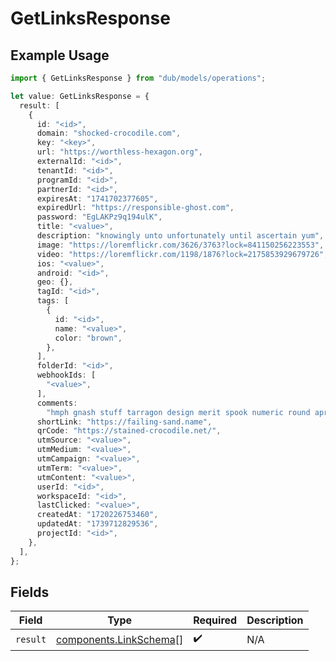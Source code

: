 # GetLinksResponse

## Example Usage

```typescript
import { GetLinksResponse } from "dub/models/operations";

let value: GetLinksResponse = {
  result: [
    {
      id: "<id>",
      domain: "shocked-crocodile.com",
      key: "<key>",
      url: "https://worthless-hexagon.org",
      externalId: "<id>",
      tenantId: "<id>",
      programId: "<id>",
      partnerId: "<id>",
      expiresAt: "1741702377605",
      expiredUrl: "https://responsible-ghost.com",
      password: "EgLAKPz9q194ulK",
      title: "<value>",
      description: "knowingly unto unfortunately until ascertain yum",
      image: "https://loremflickr.com/3626/3763?lock=841150256223553",
      video: "https://loremflickr.com/1198/1876?lock=2175853929679726",
      ios: "<value>",
      android: "<id>",
      geo: {},
      tagId: "<id>",
      tags: [
        {
          id: "<id>",
          name: "<value>",
          color: "brown",
        },
      ],
      folderId: "<id>",
      webhookIds: [
        "<value>",
      ],
      comments:
        "hmph gnash stuff tarragon design merit spook numeric round apropos separate impish whenever viability outside blissfully",
      shortLink: "https://failing-sand.name",
      qrCode: "https://stained-crocodile.net/",
      utmSource: "<value>",
      utmMedium: "<value>",
      utmCampaign: "<value>",
      utmTerm: "<value>",
      utmContent: "<value>",
      userId: "<id>",
      workspaceId: "<id>",
      lastClicked: "<value>",
      createdAt: "1720226753460",
      updatedAt: "1739712829536",
      projectId: "<id>",
    },
  ],
};
```

## Fields

| Field                                                            | Type                                                             | Required                                                         | Description                                                      |
| ---------------------------------------------------------------- | ---------------------------------------------------------------- | ---------------------------------------------------------------- | ---------------------------------------------------------------- |
| `result`                                                         | [components.LinkSchema](../../models/components/linkschema.md)[] | :heavy_check_mark:                                               | N/A                                                              |